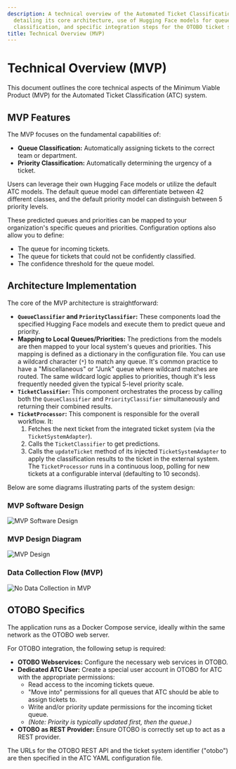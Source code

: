 ```yaml
---
description: A technical overview of the Automated Ticket Classification (ATC) MVP,
  detailing its core architecture, use of Hugging Face models for queue and priority
  classification, and specific integration steps for the OTOBO ticket system.
title: Technical Overview (MVP)
---
```

# Technical Overview (MVP)

This document outlines the core technical aspects of the Minimum Viable Product (MVP) for the Automated Ticket Classification (ATC) system.

## MVP Features

The MVP focuses on the fundamental capabilities of:

*   **Queue Classification:** Automatically assigning tickets to the correct team or department.
*   **Priority Classification:** Automatically determining the urgency of a ticket.

Users can leverage their own Hugging Face models or utilize the default ATC models. The default queue model can differentiate between 42 different classes, and the default priority model can distinguish between 5 priority levels.

These predicted queues and priorities can be mapped to your organization's specific queues and priorities. Configuration options also allow you to define:
*   The queue for incoming tickets.
*   The queue for tickets that could not be confidently classified.
*   The confidence threshold for the queue model.

## Architecture Implementation

The core of the MVP architecture is straightforward:

*   **`QueueClassifier` and `PriorityClassifier`:** These components load the specified Hugging Face models and execute them to predict queue and priority.
*   **Mapping to Local Queues/Priorities:** The predictions from the models are then mapped to your local system's queues and priorities. This mapping is defined as a dictionary in the configuration file. You can use a wildcard character (`*`) to match any queue. It's common practice to have a "Miscellaneous" or "Junk" queue where wildcard matches are routed. The same wildcard logic applies to priorities, though it's less frequently needed given the typical 5-level priority scale.
*   **`TicketClassifier`:** This component orchestrates the process by calling both the `QueueClassifier` and `PriorityClassifier` simultaneously and returning their combined results.
*   **`TicketProcessor`:** This component is responsible for the overall workflow. It:
    1.  Fetches the next ticket from the integrated ticket system (via the `TicketSystemAdapter`).
    2.  Calls the `TicketClassifier` to get predictions.
    3.  Calls the `updateTicket` method of its injected `TicketSystemAdapter` to apply the classification results to the ticket in the external system.
    The `TicketProcessor` runs in a continuous loop, polling for new tickets at a configurable interval (defaulting to 10 seconds).

Below are some diagrams illustrating parts of the system design:

### MVP Software Design
![MVP Software Design](/images/mvp-software-design.png)

### MVP Design Diagram
![MVP Design](/images/mvp-design.png)

### Data Collection Flow (MVP)
![No Data Collection in MVP](/images/mv-no-data-collection.png)


## OTOBO Specifics

The application runs as a Docker Compose service, ideally within the same network as the OTOBO web server.

For OTOBO integration, the following setup is required:

*   **OTOBO Webservices:** Configure the necessary web services in OTOBO.
*   **Dedicated ATC User:** Create a special user account in OTOBO for ATC with the appropriate permissions:
    *   Read access to the incoming tickets queue.
    *   "Move into" permissions for all queues that ATC should be able to assign tickets to.
    *   Write and/or priority update permissions for the incoming ticket queue.
    *   *(Note: Priority is typically updated first, then the queue.)*
*   **OTOBO as REST Provider:** Ensure OTOBO is correctly set up to act as a REST provider.

The URLs for the OTOBO REST API and the ticket system identifier ("otobo") are then specified in the ATC YAML configuration file.
